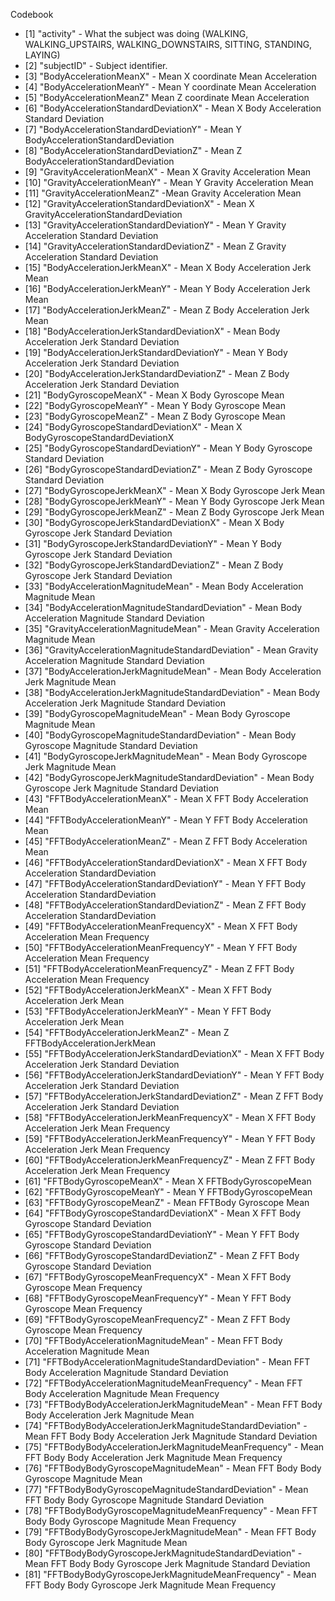 Codebook

* [1] "activity" - What the subject was doing (WALKING, WALKING_UPSTAIRS, WALKING_DOWNSTAIRS, SITTING, STANDING, LAYING)
* [2] "subjectID" - Subject identifier.
* [3] "BodyAccelerationMeanX" - Mean X coordinate Mean Acceleration
* [4] "BodyAccelerationMeanY" - Mean Y coordinate Mean Acceleration
* [5] "BodyAccelerationMeanZ" Mean Z coordinate Mean Acceleration
* [6] "BodyAccelerationStandardDeviationX" - Mean X Body Acceleration Standard Deviation
* [7] "BodyAccelerationStandardDeviationY" - Mean Y BodyAccelerationStandardDeviation
* [8] "BodyAccelerationStandardDeviationZ" - Mean Z BodyAccelerationStandardDeviation
* [9] "GravityAccelerationMeanX" - Mean X Gravity Acceleration Mean
* [10] "GravityAccelerationMeanY" - Mean Y Gravity Acceleration Mean
* [11] "GravityAccelerationMeanZ" -Mean Gravity Acceleration Mean
* [12] "GravityAccelerationStandardDeviationX" - Mean X GravityAccelerationStandardDeviation
* [13] "GravityAccelerationStandardDeviationY" - Mean Y Gravity Acceleration Standard Deviation
* [14] "GravityAccelerationStandardDeviationZ" - Mean Z Gravity Acceleration Standard Deviation
* [15] "BodyAccelerationJerkMeanX" - Mean X Body Acceleration Jerk Mean
* [16] "BodyAccelerationJerkMeanY" - Mean Y Body Acceleration Jerk Mean
* [17] "BodyAccelerationJerkMeanZ" - Mean Z Body Acceleration Jerk Mean
* [18] "BodyAccelerationJerkStandardDeviationX" - Mean Body Acceleration Jerk Standard Deviation
* [19] "BodyAccelerationJerkStandardDeviationY" - Mean Y Body Acceleration Jerk Standard Deviation
* [20] "BodyAccelerationJerkStandardDeviationZ" - Mean Z Body Acceleration Jerk Standard Deviation
* [21] "BodyGyroscopeMeanX" - Mean X Body Gyroscope Mean
* [22] "BodyGyroscopeMeanY" - Mean Y Body Gyroscope Mean
* [23] "BodyGyroscopeMeanZ" - Mean Z Body Gyroscope Mean
* [24] "BodyGyroscopeStandardDeviationX" - Mean X BodyGyroscopeStandardDeviationX
* [25] "BodyGyroscopeStandardDeviationY" - Mean Y Body Gyroscope Standard Deviation
* [26] "BodyGyroscopeStandardDeviationZ" - Mean Z Body Gyroscope Standard Deviation
* [27] "BodyGyroscopeJerkMeanX"  - Mean X Body Gyroscope Jerk Mean
* [28] "BodyGyroscopeJerkMeanY" - Mean Y Body Gyroscope Jerk Mean
* [29] "BodyGyroscopeJerkMeanZ" - Mean Z Body Gyroscope Jerk Mean
* [30] "BodyGyroscopeJerkStandardDeviationX"  - Mean X Body Gyroscope Jerk Standard Deviation
* [31] "BodyGyroscopeJerkStandardDeviationY" - Mean Y Body Gyroscope Jerk Standard Deviation
* [32] "BodyGyroscopeJerkStandardDeviationZ" - Mean Z Body Gyroscope Jerk Standard Deviation
* [33] "BodyAccelerationMagnitudeMean" - Mean Body Acceleration Magnitude Mean
* [34] "BodyAccelerationMagnitudeStandardDeviation" - Mean Body Acceleration Magnitude Standard Deviation
* [35] "GravityAccelerationMagnitudeMean" - Mean Gravity Acceleration Magnitude Mean
* [36] "GravityAccelerationMagnitudeStandardDeviation" - Mean Gravity Acceleration Magnitude Standard Deviation
* [37] "BodyAccelerationJerkMagnitudeMean" - Mean Body Acceleration Jerk Magnitude Mean
* [38] "BodyAccelerationJerkMagnitudeStandardDeviation" - Mean Body Acceleration Jerk Magnitude Standard Deviation
* [39] "BodyGyroscopeMagnitudeMean" - Mean Body Gyroscope Magnitude Mean
* [40] "BodyGyroscopeMagnitudeStandardDeviation" - Mean Body Gyroscope Magnitude Standard Deviation
* [41] "BodyGyroscopeJerkMagnitudeMean" - Mean Body Gyroscope Jerk Magnitude Mean
* [42] "BodyGyroscopeJerkMagnitudeStandardDeviation" - Mean Body Gyroscope Jerk Magnitude Standard Deviation
* [43] "FFTBodyAccelerationMeanX" - Mean X FFT Body Acceleration Mean
* [44] "FFTBodyAccelerationMeanY" - Mean Y FFT Body Acceleration Mean
* [45] "FFTBodyAccelerationMeanZ" - Mean Z FFT Body Acceleration Mean
* [46] "FFTBodyAccelerationStandardDeviationX" - Mean X FFT Body Acceleration StandardDeviation
* [47] "FFTBodyAccelerationStandardDeviationY" - Mean Y FFT Body Acceleration StandardDeviation
* [48] "FFTBodyAccelerationStandardDeviationZ" - Mean Z FFT Body Acceleration StandardDeviation
* [49] "FFTBodyAccelerationMeanFrequencyX" -  Mean X FFT Body Acceleration Mean Frequency
* [50] "FFTBodyAccelerationMeanFrequencyY" - Mean Y FFT Body Acceleration Mean Frequency
* [51] "FFTBodyAccelerationMeanFrequencyZ" - Mean Z FFT Body Acceleration Mean Frequency
* [52] "FFTBodyAccelerationJerkMeanX" - Mean X FFT Body Acceleration Jerk Mean
* [53] "FFTBodyAccelerationJerkMeanY" - Mean Y FFT Body Acceleration Jerk Mean
* [54] "FFTBodyAccelerationJerkMeanZ" - Mean Z FFTBodyAccelerationJerkMean
* [55] "FFTBodyAccelerationJerkStandardDeviationX" - Mean X FFT Body Acceleration Jerk Standard Deviation
* [56] "FFTBodyAccelerationJerkStandardDeviationY" - Mean Y FFT Body Acceleration Jerk Standard Deviation
* [57] "FFTBodyAccelerationJerkStandardDeviationZ" - Mean Z FFT Body Acceleration Jerk Standard Deviation
* [58] "FFTBodyAccelerationJerkMeanFrequencyX" - Mean X FFT Body Acceleration Jerk Mean Frequency
* [59] "FFTBodyAccelerationJerkMeanFrequencyY" - Mean Y FFT Body Acceleration Jerk Mean Frequency
* [60] "FFTBodyAccelerationJerkMeanFrequencyZ" - Mean Z FFT Body Acceleration Jerk Mean Frequency
* [61] "FFTBodyGyroscopeMeanX" - Mean X FFTBodyGyroscopeMean
* [62] "FFTBodyGyroscopeMeanY" - Mean Y FFTBodyGyroscopeMean
* [63] "FFTBodyGyroscopeMeanZ" - Mean FFTBody Gyroscope Mean
* [64] "FFTBodyGyroscopeStandardDeviationX" - Mean X FFT Body Gyroscope Standard Deviation
* [65] "FFTBodyGyroscopeStandardDeviationY" - Mean Y FFT Body Gyroscope Standard Deviation
* [66] "FFTBodyGyroscopeStandardDeviationZ" - Mean Z FFT Body Gyroscope Standard Deviation
* [67] "FFTBodyGyroscopeMeanFrequencyX" - Mean X FFT Body Gyroscope Mean Frequency
* [68] "FFTBodyGyroscopeMeanFrequencyY" - Mean Y FFT Body Gyroscope Mean Frequency
* [69] "FFTBodyGyroscopeMeanFrequencyZ" - Mean Z FFT Body Gyroscope Mean Frequency
* [70] "FFTBodyAccelerationMagnitudeMean" - Mean FFT Body Acceleration Magnitude Mean
* [71] "FFTBodyAccelerationMagnitudeStandardDeviation" - Mean FFT Body Acceleration Magnitude Standard Deviation
* [72] "FFTBodyAccelerationMagnitudeMeanFrequency" - Mean FFT Body Acceleration Magnitude Mean Frequency
* [73] "FFTBodyBodyAccelerationJerkMagnitudeMean" - Mean FFT Body Body Acceleration Jerk Magnitude Mean
* [74] "FFTBodyBodyAccelerationJerkMagnitudeStandardDeviation" - Mean FFT Body Body Acceleration Jerk Magnitude Standard Deviation
* [75] "FFTBodyBodyAccelerationJerkMagnitudeMeanFrequency" - Mean FFT Body Body Acceleration Jerk Magnitude Mean Frequency
* [76] "FFTBodyBodyGyroscopeMagnitudeMean" - Mean FFT Body Body Gyroscope Magnitude Mean
* [77] "FFTBodyBodyGyroscopeMagnitudeStandardDeviation" - Mean FFT Body Body Gyroscope Magnitude Standard Deviation
* [78] "FFTBodyBodyGyroscopeMagnitudeMeanFrequency" - Mean FFT Body Body Gyroscope Magnitude Mean Frequency
* [79] "FFTBodyBodyGyroscopeJerkMagnitudeMean" - Mean FFT Body Body Gyroscope Jerk Magnitude Mean
* [80] "FFTBodyBodyGyroscopeJerkMagnitudeStandardDeviation" - Mean FFT Body Body Gyroscope Jerk Magnitude Standard Deviation
* [81] "FFTBodyBodyGyroscopeJerkMagnitudeMeanFrequency" - Mean FFT Body Body Gyroscope Jerk Magnitude Mean Frequency
